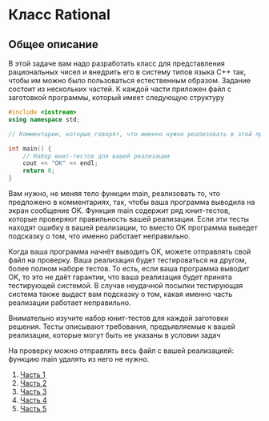 # Класс Rational

## Общее описание

В этой задаче вам надо разработать класс для представления рациональных чисел и внедрить его в систему типов языка С++ так, чтобы им можно было пользоваться естественным образом. Задание состоит из нескольких частей. К каждой части приложен файл с заготовкой программы, который имеет следующую структуру 

```c++
#include <iostream>
using namespace std;

// Комментарии, которые говорят, что именно нужно реализовать в этой программе

int main() {
    // Набор юнит-тестов для вашей реализации
    cout << "OK" << endl;
    return 0;
}
```

Вам нужно, не меняя тело функции main, реализовать то, что предложено в комментариях, так, чтобы ваша программа выводила на экран сообщение OK. Функция main содержит ряд юнит-тестов, которые проверяют правильность вашей реализации. Если эти тесты находят ошибку в вашей реализации, то вместо OK программа выведет подсказку о том, что именно работает неправильно.

Когда ваша программа начнёт выводить OK, можете отправлять свой файл на проверку. Ваша реализация будет тестироваться на другом, более полном наборе тестов. То есть, если ваша программа выводит OK, то это не даёт гарантии, что ваша реализация будет принята тестирующей системой. В случае неудачной посылки тестирующая система также выдаст вам подсказку о том, какая именно часть реализации работает неправильно.

Внимательно изучите набор юнит-тестов для каждой заготовки решения. Тесты описывают требования, предъявляемые к вашей реализации, которые могут быть не указаны в условии задач

На проверку можно отправлять весь файл с вашей реализацией: функцию main удалять из него не нужно.

1. [Часть 1](/Week_4/8_Rational/Part_1/Part_1.md)
2. [Часть 2](/Week_4/8_Rational/Part_2/Part_2.md)
3. [Часть 3](/Week_4/8_Rational/Part_3/Part_3.md)
4. [Часть 4](/Week_4/8_Rational/Part_4/Part_4.md)
5. [Часть 5](/Week_4/8_Rational/Part_5/Part_5.md)
